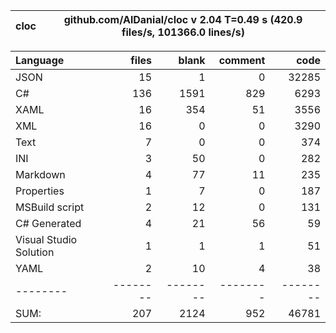 cloc|github.com/AlDanial/cloc v 2.04  T=0.49 s (420.9 files/s, 101366.0 lines/s)
--- | ---

Language|files|blank|comment|code
:-------|-------:|-------:|-------:|-------:
JSON|15|1|0|32285
C#|136|1591|829|6293
XAML|16|354|51|3556
XML|16|0|0|3290
Text|7|0|0|374
INI|3|50|0|282
Markdown|4|77|11|235
Properties|1|7|0|187
MSBuild script|2|12|0|131
C# Generated|4|21|56|59
Visual Studio Solution|1|1|1|51
YAML|2|10|4|38
--------|--------|--------|--------|--------
SUM:|207|2124|952|46781
